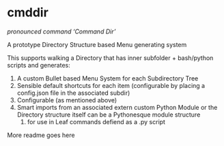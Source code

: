 # cmddir

_pronounced command ‘Command Dir’_

A prototype Directory Structure based Menu generating system

This supports walking a Directory that has inner subfolder + bash/python scripts and generates:

1. A custom Bullet based Menu System for each Subdirectory Tree
2. Sensible default shortcuts for each item (configurable by placing a config.json file in the associated subdir)
3. Configurable (as mentioned above)
4. Smart imports from an associated extern custom Python Module or the Directory structure itself can be a Pythonesque module structure
   1. for use in Leaf commands defiend as a .py script

More readme goes here
